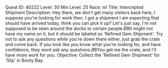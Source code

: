 Quest ID: 40222
Level: 30
Min Level: 25
Race: nil
Title: Intercepted Shipment
Description: Hey there, we don't get many visitors back here, I suppose you're looking for work then. I got a shipment I am expecting that should have arrived today, think you can pick it up? Let's just say, I'm not supposed to be seen around the docks to certain people.$B$BIt might not have my name on it, but it should be labeled as 'Refined Gem Shipment'. Try not to ask any questions while you're down there either, just grab the crate and come back. If you look like you know what you're looking for, and have confidence, they wont ask any questions.$B$BYou get me the crate, and I'll have more work for you.
Objective: Collect the 'Refined Gem Shipment' for 'Slip' in Booty Bay.

